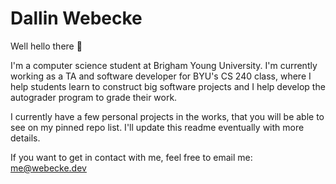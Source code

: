 # Dallin Webecke

Well hello there 👋

I'm a computer science student at Brigham Young University. I'm currently working as a TA and software developer for BYU's CS 240 class, where I help students learn to construct big software projects and I help develop the autograder program to grade their work.

I currently have a few personal projects in the works, that you will be able to see on my pinned repo list. I'll update this readme eventually with more details.

If you want to get in contact with me, feel free to email me: me@webecke.dev
